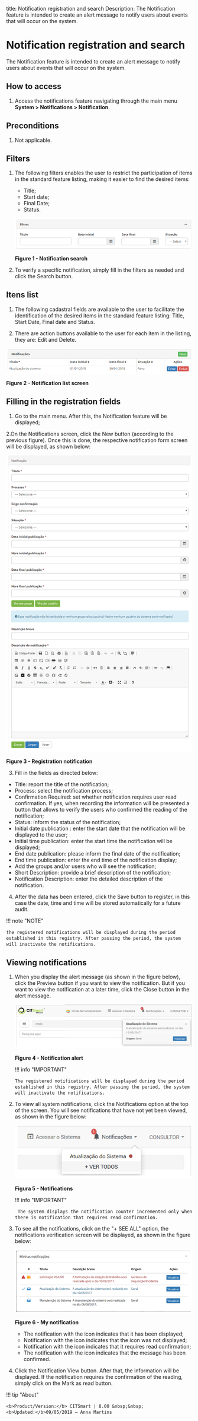 title: Notification registration and search
Description: The Notification feature is intended to create an alert message to notify users about events that will occur on the system.

# Notification registration and search

The Notification feature is intended to create an alert message to notify users about events that will occur on the system.

How to access
----------

1.  Access the notifications feature navigating through the main menu **System > Notifications > Notification**.

Preconditions
------------

1.  Not applicable.

Filters
------

1.  The following filters enables the user to restrict the participation of items in the standard feature listing, making it easier to find the desired items:

    - Title;
    - Start date;
    - Final Date;
    - Status.

    ![figure](images/notification-1.png)
    
    **Figure 1 - Notification search**

2.  To verify a specific notification, simply fill in the filters as needed and click the Search button.

Itens list
-----------

1.  The following cadastral fields are available to the user to facilitate the identification of the desired items in the standard feature listing: Title, Start Date, Final date and Status.

2. There are action buttons available to the user for each item in the listing, they are: Edit and Delete.

![figure](images/notification-2.png)

**Figure 2 - Notification list screen**

Filling in the registration fields
----------------------------------

1.  Go to the main menu. After this, the Notification feature will be displayed;

2.On the Notifications screen, click the New button (according to the previous figure). Once this is done, the respective notification form screen will be displayed, as shown below:

   ![figure](images/notification-3.png)    
    
   **Figure 3 - Registration notification**

3.  Fill in the fields as directed below:

- Title: report the title of the notification;
- Process: select the notification process;
- Confirmation Required: set whether notification requires user read confirmation. If yes, when recording the information will be presented a button that allows to verify the users who confirmed the reading of the notification;
- Status: inform the status of the notification;
- Initial date publication : enter the start date that the notification will be displayed to the user;
- Initial time publication: enter the start time the notification will be displayed;
- End date publication: please inform the final date of the notification;
- End time publication: enter the end time of the notification display;
- Add the groups and/or users who will see the notification;
- Short Description: provide a brief description of the notification;
- Notification Description: enter the detailed description of the notification.

4. After the data has been entered, click the Save button to register, in this case the date, time and time will be stored automatically for a future audit.

!!! note "NOTE"

    the registered notifications will be displayed during the period established in this registry. After passing the period, the system will inactivate the notifications.


Viewing notifications
---------------------------

1.  When you display the alert message (as shown in the figure below), click the Preview button if you want to view the notification. But if you want to view the notification at a later time, click the Close button in the alert message.

    ![figure](images/notification-4.png)
    
    **Figure 4 - Notification alert**

    !!! info "IMPORTANT"

        The registered notifications will be displayed during the period established in this registry. After passing the period, the system will inactivate the notifications.

2.  To view all system notifications, click the Notifications option at the top of the screen. You will see notifications that have not yet been viewed, as shown in the figure below:
    
    ![figure](images/notification-5.png)
    
    **Figura 5 - Notifications**

    !!! info "IMPORTANT"

         The system displays the notification counter incremented only when there is notification that requires read confirmation.

3.  To see all the notifications, click on the "+ SEE ALL" option, the notifications verification screen will be displayed, as shown in the figure below:

    ![Criar](images/notification-6.png)
    
    **Figure 6 - My notification**

    - The notification with the icon  indicates that it has been displayed;
    - Notification with the icon  indicates that the icon was not displayed;
    - Notification with the icon  indicates that it requires read confirmation;
    - The notification with the icon  indicates that the message has been confirmed.

4.  Click the Notification View button. After that, the information will be displayed. If the notification requires the confirmation of the reading, simply click on the Mark as read button.


!!! tip "About"

    <b>Product/Version:</b> CITSmart | 8.00 &nbsp;&nbsp;
    <b>Updated:</b>09/05/2019 – Anna Martins
